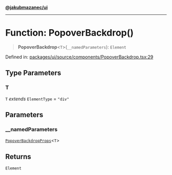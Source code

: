 [**@jakubmazanec/ui**](../README.md)

---

# Function: PopoverBackdrop()

> **PopoverBackdrop**\<`T`\>(`__namedParameters`): `Element`

Defined in:
[packages/ui/source/components/PopoverBackdrop.tsx:29](https://github.com/jakubmazanec/tools/blob/5907d31a071e860d7db8b8a00f698d18fe23e18a/packages/ui/source/components/PopoverBackdrop.tsx#L29)

## Type Parameters

### T

`T` _extends_ `ElementType` = `"div"`

## Parameters

### \_\_namedParameters

[`PopoverBackdropProps`](../type-aliases/PopoverBackdropProps.md)\<`T`\>

## Returns

`Element`
